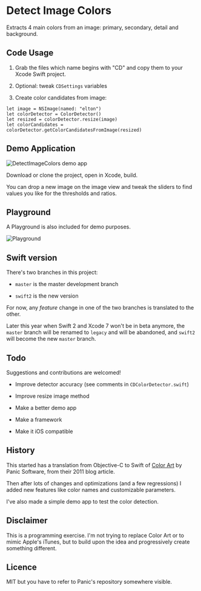 # Detect Image Colors

Extracts 4 main colors from an image: primary, secondary, detail and background.

## Code Usage

1. Grab the files which name begins with "CD" and copy them to your Xcode Swift project.

2. Optional: tweak `CDSettings` variables

3. Create color candidates from image:

```  
let image = NSImage(named: "elton")  
let colorDetector = ColorDetector()
let resized = colorDetector.resize(image)
let colorCandidates = colorDetector.getColorCandidatesFromImage(resized)
```  

## Demo Application

![DetectImageColors demo app](https://www.evernote.com/shard/s89/sh/7f539a6e-05d9-4d86-8c0e-14a6eeff11e8/04c165ed2039a358/res/eef73a0d-0a10-4de5-a79d-e00344842b34/skitch.png)

Download or clone the project, open in Xcode, build.

You can drop a new image on the image view and tweak the sliders to find values you like for the thresholds and ratios.

## Playground

A Playground is also included for demo purposes.

![Playground](https://www.evernote.com/shard/s89/sh/f223b9ae-e80e-42e1-a5ea-84440b04d3d1/9c0807d8f4b67d31/res/c0740876-dc0d-4000-b10f-b277e71f4d40/skitch.png)

## Swift version

There's two branches in this project:

- `master` is the master development branch

- `swift2` is the new version

For now, any *feature* change in one of the two branches is translated to the other.

Later this year when Swift 2 and Xcode 7 won't be in beta anymore, the `master` branch will be renamed to `legacy` and will be abandoned, and `swift2` will become the new `master` branch.

## Todo

Suggestions and contributions are welcomed! 

- Improve detector accuracy (see comments in `CDColorDetector.swift`)

- Improve resize image method

- Make a better demo app

- Make a framework

- Make it iOS compatible

## History

This started has a translation from Objective-C to Swift of [Color Art](https://github.com/panicinc/ColorArt) by Panic Software, from their 2011 blog article.

Then after lots of changes and optimizations (and a few regressions) I added new features like color names and customizable parameters.

I've also made a simple demo app to test the color detection.

## Disclaimer

This is a programming exercise. I'm not trying to replace Color Art or to mimic Apple's iTunes, but to build upon the idea and progressively create something different.

## Licence

MIT but you have to refer to Panic's repository somewhere visible.
